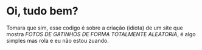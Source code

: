 # Oi, tudo bem? 

Tomara que sim, esse codigo é sobre a criação (idiota) de um site que mostra 
*FOTOS DE GATINHOS DE FORMA TOTALMENTE ALEATORIA*, é algo simples mas rola e eu não estou zuando.
